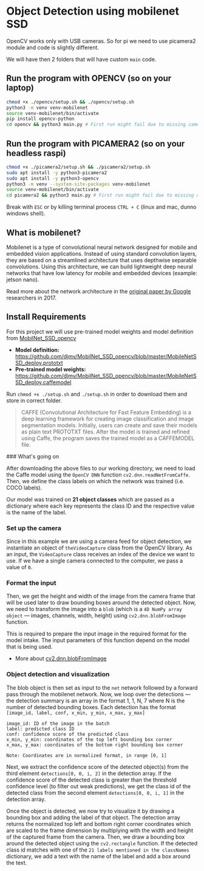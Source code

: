 # Object Detection using mobilenet SSD

OpenCV works only with USB cameras. So for pi we need to use picamera2 module and code is slightly different.

We will have then 2 folders that will have custom `main` code.

## Run the program with OPENCV (so on your laptop)

```bash
chmod +x ./opencv/setup.sh && ./opencv/setup.sh
python3 -m venv venv-mobilenet
source venv-mobilenet/bin/activate
pip install opencv-python
cd opencv && python3 main.py # First run might fail due to missing camera permission
```

## Run the program with PICAMERA2 (so on your headless raspi)

```bash
chmod +x ./picamera2/setup.sh && ./picamera2/setup.sh
sudo apt install -y python3-picamera2
sudo apt install -y python3-opencv
python3 -m venv --system-site-packages venv-mobilenet
source venv-mobilenet/bin/activate
cd picamera2 && python3 main.py # First run might fail due to missing camera permission
```

Break with `ESC` or by killing terminal process `CTRL + C` (linux and mac, dunno windows shell).

## What is mobilenet?

Mobilenet is a type of convolutional neural network designed for mobile and embedded vision applications. Instead of using standard convolution layers, they are based on a streamlined architecture that uses depthwise separable convolutions. Using this architecture, we can build lightweight deep neural networks that have low latency for mobile and embedded devices (example: jetson nano).

Read more about the network architecture in the [original paper by Google](https://arxiv.org/abs/1704.04861v1) researchers in 2017.

## Install Requirements

For this project we will use pre-trained model weights and model definition from [MobilNet_SSD_opencv](https://github.com/djmv/MobilNet_SSD_opencv)

- **Model definition:** https://github.com/djmv/MobilNet_SSD_opencv/blob/master/MobileNetSSD_deploy.prototxt
- **Pre-trained model weights:** https://github.com/djmv/MobilNet_SSD_opencv/blob/master/MobileNetSSD_deploy.caffemodel

Run `chmod +x ./setup.sh` and `./setup.sh` in order to download them and store in correct folder.

> CAFFE (Convolutional Architecture for Fast Feature Embedding) is a deep learning framework for creating image classification and image segmentation models. Initially, users can create and save their models as plain text PROTOTXT files. After the model is trained and refined using Caffe, the program saves the trained model as a CAFFEMODEL file.

### What's going on

After downloading the above files to our working directory, we need to load the Caffe model using the `OpenCV DNN` function `cv2.dnn.readNetFromCaffe`. Then, we define the class labels on which the network was trained (i.e. COCO labels).

Our model was trained on **21 object classes** which are passed as a dictionary where each key represents the class ID and the respective value is the name of the label.

### Set up the camera

Since in this example we are using a camera feed for object detection, we instantiate an object of `theVideoCapture` class from the OpenCV library. As an input, the `VideoCapture` class receives an index of the device we want to use. If we have a single camera connected to the computer, we pass a value of `0`.

### Format the input

Then, we get the height and width of the image from the camera frame that will be used later to draw bounding boxes around the detected object. Now, we need to transform the image into a `blob` (which is a `4D NumPy array object` — images, channels, width, height) using `cv2.dnn.blobFromImage` function.

This is required to prepare the input image in the required format for the model intake. The input parameters of this function depend on the model that is being used.

- More about [cv2.dnn.blobFromImage](https://pyimagesearch.com/2017/11/06/deep-learning-opencvs-blobfromimage-works/)

### Object detection and visualization

The blob object is then set as input to the `net` network followed by a forward pass through the mobilenet network. Now, we loop over the detections — the detection summary is an array in the format 1, 1, N, 7 where N is the number of detected bounding boxes. Each detection has the format `[image_id, label, conf, x_min, y_min, x_max, y_max]`

```
image_id: ID of the image in the batch
label: predicted class ID
conf: confidence score of the predicted class
x_min, y_min: coordinates of the top left bounding box corner
x_max, y_max: coordinates of the bottom right bounding box corner

Note: Coordinates are in normalized format, in range [0, 1]
```

Next, we extract the confidence score of the detected object(s) from the third element `detections[0, 0, i, 2]` in the detection array. If the confidence score of the detected class is greater than the threshold confidence level (to filter out weak predictions), we get the class id of the detected class from the second element `detections[0, 0, i, 1]` in the detection array.

Once the object is detected, we now try to visualize it by drawing a bounding box and adding the label of that object. The detection array returns the normalized top left and bottom right corner coordinates which are scaled to the frame dimension by multiplying with the width and height of the captured frame from the camera. Then, we draw a bounding box around the detected object using the `cv2.rectangle` function. If the detected class id matches with one of the `21 labels mentioned in the classNames` dictionary, we add a text with the name of the label and add a box around the text.
